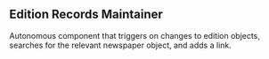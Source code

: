 Edition Records Maintainer
--------------------------
Autonomous component that triggers on changes to edition objects, 
searches for the relevant newspaper object, and adds a link.